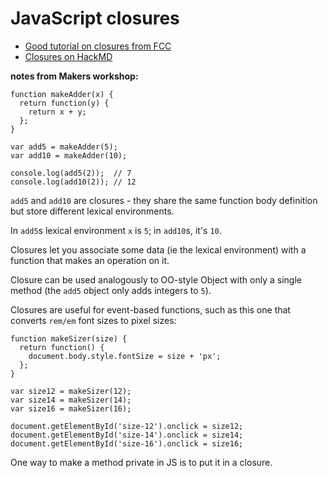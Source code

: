 # JavaScript closures

* [Good tutorial on closures from FCC](https://www.freecodecamp.org/news/learn-javascript-closures-in-n-minutes/)
* [Closures on HackMD](https://hackmd.io/cIFsMAqISHqVHN_-p9hY0Q)


**notes from Makers workshop:**

```
function makeAdder(x) {
  return function(y) {
    return x + y;
  };
}

var add5 = makeAdder(5);
var add10 = makeAdder(10);

console.log(add5(2));  // 7
console.log(add10(2)); // 12
```

`add5` and `add10` are closures - they share the same function body definition but store different lexical environments.

In `add5`s lexical environment `x` is `5`; in `add10`s, it's `10`.

Closures let you associate some data (ie the lexical environment) with a function that makes an operation on it.

Closure can be used analogously to OO-style Object with only a single method (the `add5` object only adds integers to `5`).

Closures are useful for event-based functions, such as this one that converts `rem/em` font sizes to pixel sizes:

```
function makeSizer(size) {
  return function() {
    document.body.style.fontSize = size + 'px';
  };
}

var size12 = makeSizer(12);
var size14 = makeSizer(14);
var size16 = makeSizer(16);

document.getElementById('size-12').onclick = size12;
document.getElementById('size-14').onclick = size14;
document.getElementById('size-16').onclick = size16;
```

One way to make a method private in JS is to put it in a closure.